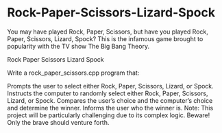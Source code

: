 # Rock-Paper-Scissors-Lizard-Spock

You may have played Rock, Paper, Scissors, but have you played Rock, Paper, Scissors, Lizard, Spock? This is the infamous game brought to popularity with the TV show The Big Bang Theory.

Rock Paper Scissors Lizard Spock

Write a rock_paper_scissors.cpp program that:

Prompts the user to select either Rock, Paper, Scissors, Lizard, or Spock.
Instructs the computer to randomly select either Rock, Paper, Scissors, Lizard, or Spock.
Compares the user’s choice and the computer’s choice and determine the winner.
Informs the user who the winner is.
Note: This project will be particularly challenging due to its complex logic. Beware! Only the brave should venture forth.
